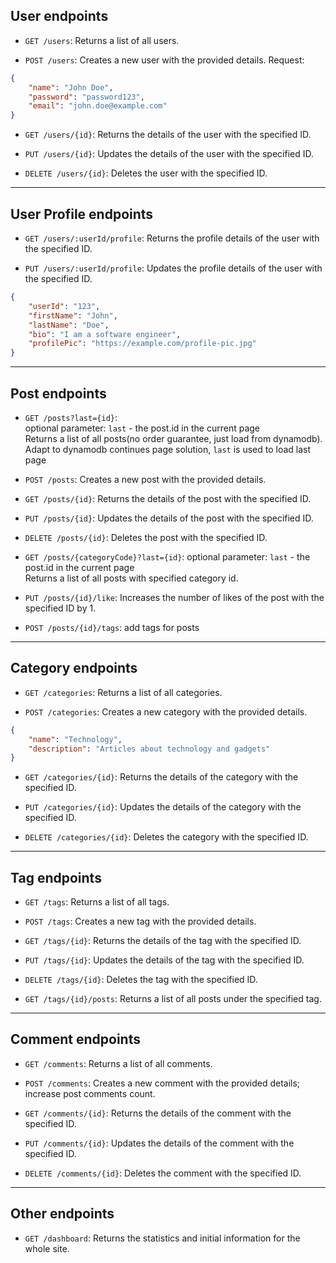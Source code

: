 ## User endpoints

- `GET /users`: 
Returns a list of all users.

- `POST /users`: 
Creates a new user with the provided details.
Request:
```json
{
    "name": "John Doe",
    "password": "password123",
    "email": "john.doe@example.com"
}
```

- `GET /users/{id}`: 
Returns the details of the user with the specified ID.

- `PUT /users/{id}`: 
Updates the details of the user with the specified ID.

- `DELETE /users/{id}`: 
Deletes the user with the specified ID.


--- 
## User Profile endpoints

- `GET /users/:userId/profile`: 
Returns the profile details of the user with the specified ID.

- `PUT /users/:userId/profile`: 
Updates the profile details of the user with the specified ID.
```json
{
    "userId": "123",
    "firstName": "John",
    "lastName": "Doe",
    "bio": "I am a software engineer",
    "profilePic": "https://example.com/profile-pic.jpg"
}
```

--- 
## Post endpoints

- `GET /posts?last={id}`:  
optional parameter: `last` - the post.id in the current page  
Returns a list of all posts(no order guarantee, just load from dynamodb).  
Adapt to dynamodb continues page solution, `last` is used to load last page

- `POST /posts`: 
Creates a new post with the provided details.

- `GET /posts/{id}`: 
Returns the details of the post with the specified ID.

- `PUT /posts/{id}`: 
Updates the details of the post with the specified ID.

- `DELETE /posts/{id}`: 
Deletes the post with the specified ID.

- `GET /posts/{categoryCode}?last={id}`: 
optional parameter: `last` - the post.id in the current page  
Returns a list of all posts with specified category id.

- `PUT /posts/{id}/like`: 
Increases the number of likes of the post with the specified ID by 1.

- `POST /posts/{id}/tags`:
add tags for posts

--- 
## Category endpoints

- `GET /categories`: 
Returns a list of all categories.

- `POST /categories`: 
Creates a new category with the provided details.
```json
{
    "name": "Technology",
    "description": "Articles about technology and gadgets"
}
```

- `GET /categories/{id}`: 
Returns the details of the category with the specified ID.

- `PUT /categories/{id}`: 
Updates the details of the category with the specified ID.

- `DELETE /categories/{id}`: 
Deletes the category with the specified ID.

--- 
## Tag endpoints

- `GET /tags`: 
Returns a list of all tags.

- `POST /tags`: 
Creates a new tag with the provided details.

- `GET /tags/{id}`: 
Returns the details of the tag with the specified ID.

- `PUT /tags/{id}`: 
Updates the details of the tag with the specified ID.

- `DELETE /tags/{id}`: 
Deletes the tag with the specified ID.

- `GET /tags/{id}/posts`: 
Returns a list of all posts under the specified tag.


--- 
## Comment endpoints

- `GET /comments`: 
Returns a list of all comments.

- `POST /comments`: 
Creates a new comment with the provided details;
increase post comments count.

- `GET /comments/{id}`: 
Returns the details of the comment with the specified ID.

- `PUT /comments/{id}`: 
Updates the details of the comment with the specified ID.

- `DELETE /comments/{id}`: 
Deletes the comment with the specified ID.


--- 
## Other endpoints

- `GET /dashboard`: 
Returns the statistics and initial information for the whole site.

